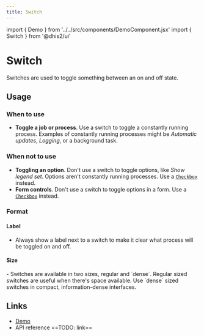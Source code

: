 ```yaml
---
title: Switch
---
```


import { Demo } from '../../src/components/DemoComponent.jsx'
import { Switch } from '@dhis2/ui'

# Switch

Switches are used to toggle something between an on and off state.

<Demo>
    <Switch label="Label"/>
    <Switch checked label="Label"/>
</Demo>

## Usage

### When to use

-   **Toggle a job or process**. Use a switch to toggle a constantly running process. Examples of constantly running processes might be _Automatic updates_, _Logging_, or a background task.

### When not to use

-   **Toggling an option**. Don't use a switch to toggle options, like _Show legend set_. Options aren't constantly running processes. Use a [`Checkbox`](checkbox.md) instead.
-   **Form controls**. Don't use a switch to toggle options in a form. Use a [`Checkbox`](checkbox.md) instead.

### Format

#### Label

-   Always show a label next to a switch to make it clear what process will be toggled on and off.

#### Size

<Demo>
    <Switch checked label="Regular sized switch"/>
    <Switch checked dense label="Dense sized switch"/>
</Demo>
- Switches are available in two sizes, regular and `dense`. Regular sized switches are useful when there's space available. Use `dense` sized switches in compact, information-dense interfaces.

## Links

-   [Demo](https://ui.dhis2.nu/demo/?path=/story/forms-switch-switch-field--default)
-   API reference ==TODO: link==

